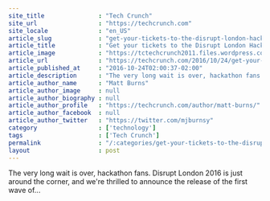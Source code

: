 ```yaml
---
site_title               : "Tech Crunch"
site_url                 : "https://techcrunch.com"
site_locale              : "en_US"
article_slug             : "get-your-tickets-to-the-disrupt-london-hackathon-now"
article_title            : "Get your tickets to the Disrupt London Hackathon now"
article_image            : "https://tctechcrunch2011.files.wordpress.com/2015/10/15397920038_34435b8711_k.jpg?w=764&h=400&crop=1"
article_url              : "https://techcrunch.com/2016/10/24/get-your-tickets-to-the-disrupt-london-hackathon-now/"
article_published_at     : "2016-10-24T02:00:37-02:00"
article_description      : "The very long wait is over, hackathon fans. Disrupt London 2016 is just around the corner, and we're thrilled to announce the release of the first wave of..."
article_author_name      : "Matt Burns"
article_author_image     : null
article_author_biography : null
article_author_profile   : "https://techcrunch.com/author/matt-burns/"
article_author_facebook  : null
article_author_twitter   : "https://twitter.com/mjburnsy"
category                 : ['technology']
tags                     : ['Tech Crunch']
permalink                : "/:categories/get-your-tickets-to-the-disrupt-london-hackathon-now/"
layout                   : post
---
```


The very long wait is over, hackathon fans. Disrupt London 2016 is just around the corner, and we're thrilled to announce the release of the first wave of...
